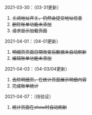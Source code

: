2021-03-30：（03-31更新）

1. ~~关闭地址开关，仍然会提交地址信息~~
2. ~~删除账单功能未添加~~
3. ~~请求显示加载页面~~



2021-04-01：（04-01更新）

1. ~~明细页页面日期改变后数据未自动刷新~~
2. ~~编辑账单功能未添加~~



2021-04-03：（04-03/04更新）

1. ~~去除明细页，在统计页面展示明细内容~~
2. ~~完成账单统计~~

2021-04-07：（待验证）

1. ~~统计页面在show时自动刷新~~